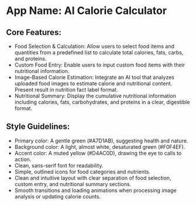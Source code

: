 # **App Name**: AI Calorie Calculator

## Core Features:

- Food Selection & Calculation: Allow users to select food items and quantities from a predefined list to calculate total calories, fats, carbs, and proteins.
- Custom Food Entry: Enable users to input custom food items with their nutritional information.
- Image-Based Calorie Estimation: Integrate an AI tool that analyzes uploaded food images to estimate calorie and nutritional content. Present result in nutrition fact label format.
- Nutritional Summary: Display the cumulative nutritional information including calories, fats, carbohydrates, and proteins in a clear, digestible format.

## Style Guidelines:

- Primary color: A gentle green (#A7D1AB), suggesting health and nature.
- Background color: A light, almost white, desaturated green (#F0F4EF).
- Accent color: A muted yellow (#D4AC0D), drawing the eye to calls to action.
- Clean, sans-serif font for readability.
- Simple, outlined icons for food categories and nutrients.
- Clean and intuitive layout with clear separation of food selection, custom entry, and nutritional summary sections.
- Smooth transitions and loading animations when processing image analysis or updating calorie counts.